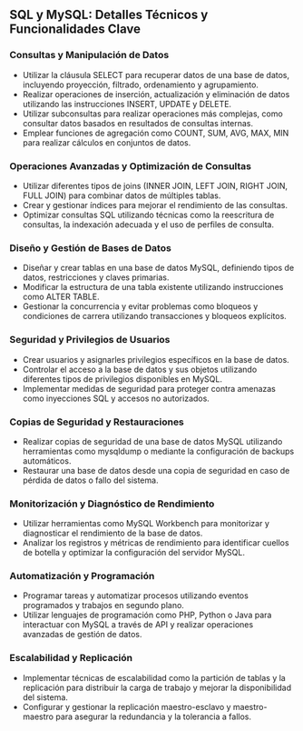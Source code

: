 ## SQL y MySQL: Detalles Técnicos y Funcionalidades Clave

### Consultas y Manipulación de Datos
- Utilizar la cláusula SELECT para recuperar datos de una base de datos, incluyendo proyección, filtrado, ordenamiento y agrupamiento.
- Realizar operaciones de inserción, actualización y eliminación de datos utilizando las instrucciones INSERT, UPDATE y DELETE.
- Utilizar subconsultas para realizar operaciones más complejas, como consultar datos basados en resultados de consultas internas.
- Emplear funciones de agregación como COUNT, SUM, AVG, MAX, MIN para realizar cálculos en conjuntos de datos.

### Operaciones Avanzadas y Optimización de Consultas
- Utilizar diferentes tipos de joins (INNER JOIN, LEFT JOIN, RIGHT JOIN, FULL JOIN) para combinar datos de múltiples tablas.
- Crear y gestionar índices para mejorar el rendimiento de las consultas.
- Optimizar consultas SQL utilizando técnicas como la reescritura de consultas, la indexación adecuada y el uso de perfiles de consulta.

### Diseño y Gestión de Bases de Datos
- Diseñar y crear tablas en una base de datos MySQL, definiendo tipos de datos, restricciones y claves primarias.
- Modificar la estructura de una tabla existente utilizando instrucciones como ALTER TABLE.
- Gestionar la concurrencia y evitar problemas como bloqueos y condiciones de carrera utilizando transacciones y bloqueos explícitos.

### Seguridad y Privilegios de Usuarios
- Crear usuarios y asignarles privilegios específicos en la base de datos.
- Controlar el acceso a la base de datos y sus objetos utilizando diferentes tipos de privilegios disponibles en MySQL.
- Implementar medidas de seguridad para proteger contra amenazas como inyecciones SQL y accesos no autorizados.

### Copias de Seguridad y Restauraciones
- Realizar copias de seguridad de una base de datos MySQL utilizando herramientas como mysqldump o mediante la configuración de backups automáticos.
- Restaurar una base de datos desde una copia de seguridad en caso de pérdida de datos o fallo del sistema.

### Monitorización y Diagnóstico de Rendimiento
- Utilizar herramientas como MySQL Workbench para monitorizar y diagnosticar el rendimiento de la base de datos.
- Analizar los registros y métricas de rendimiento para identificar cuellos de botella y optimizar la configuración del servidor MySQL.

### Automatización y Programación
- Programar tareas y automatizar procesos utilizando eventos programados y trabajos en segundo plano.
- Utilizar lenguajes de programación como PHP, Python o Java para interactuar con MySQL a través de API y realizar operaciones avanzadas de gestión de datos.

### Escalabilidad y Replicación
- Implementar técnicas de escalabilidad como la partición de tablas y la replicación para distribuir la carga de trabajo y mejorar la disponibilidad del sistema.
- Configurar y gestionar la replicación maestro-esclavo y maestro-maestro para asegurar la redundancia y la tolerancia a fallos.
